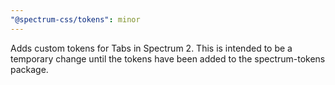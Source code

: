 ```yaml
---
"@spectrum-css/tokens": minor
---
```


Adds custom tokens for Tabs in Spectrum 2. This is intended to be a temporary change until the tokens have been added to the spectrum-tokens package.
